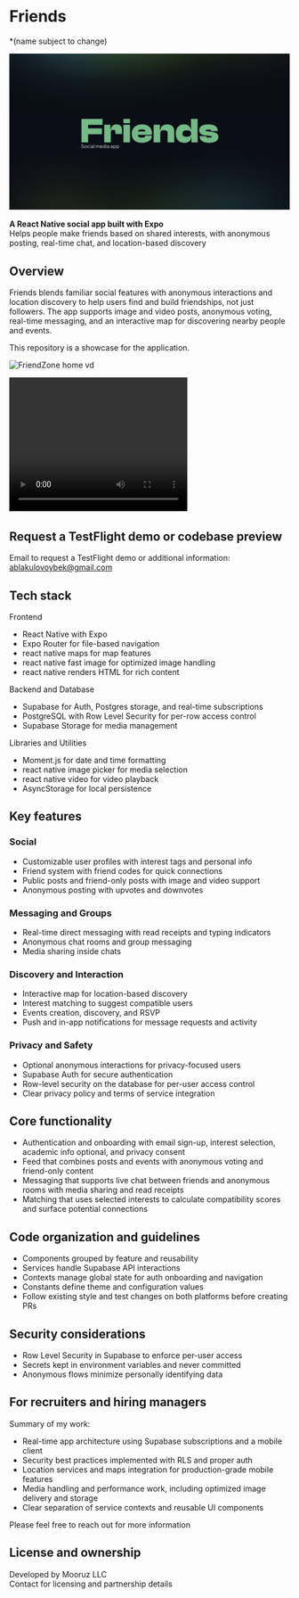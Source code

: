 # Friends 
*(name subject to change)


![FriendZone home screen](assets/Friendimage.png)


**A React Native social app built with Expo**  
Helps people make friends based on shared interests, with anonymous posting, real-time chat, and location-based discovery

## Overview

Friends blends familiar social features with anonymous interactions and location discovery to help users find and build friendships, not just followers. The app supports image and video posts, anonymous voting, real-time messaging, and an interactive map for discovering nearby people and events.

This repository is a showcase for the application.

![FriendZone home vd](assets/Movie1.gif)

<video src="assets/Movie1.mp4" width="320" height="240" controls></video>


## Request a TestFlight demo or codebase preview 

Email to request a TestFlight demo or additional information: ablakulovoybek@gmail.com 


## Tech stack

Frontend
* React Native with Expo
* Expo Router for file-based navigation
* react native maps for map features
* react native fast image for optimized image handling
* react native renders HTML for rich content

Backend and Database
* Supabase for Auth, Postgres storage, and real-time subscriptions
* PostgreSQL with Row Level Security for per-row access control
* Supabase Storage for media management

Libraries and Utilities
* Moment.js for date and time formatting
* react native image picker for media selection
* react native video for video playback
* AsyncStorage for local persistence


## Key features

### Social
* Customizable user profiles with interest tags and personal info
* Friend system with friend codes for quick connections
* Public posts and friend-only posts with image and video support
* Anonymous posting with upvotes and downvotes

### Messaging and Groups
* Real-time direct messaging with read receipts and typing indicators
* Anonymous chat rooms and group messaging
* Media sharing inside chats

### Discovery and Interaction
* Interactive map for location-based discovery
* Interest matching to suggest compatible users
* Events creation, discovery, and RSVP
* Push and in-app notifications for message requests and activity

### Privacy and Safety
* Optional anonymous interactions for privacy-focused users
* Supabase Auth for secure authentication
* Row-level security on the database for per-user access control
* Clear privacy policy and terms of service integration


## Core functionality

* Authentication and onboarding with email sign-up, interest selection, academic info optional, and privacy consent
* Feed that combines posts and events with anonymous voting and friend-only content
* Messaging that supports live chat between friends and anonymous rooms with media sharing and read receipts
* Matching that uses selected interests to calculate compatibility scores and surface potential connections


## Code organization and guidelines

* Components grouped by feature and reusability
* Services handle Supabase API interactions
* Contexts manage global state for auth onboarding and navigation
* Constants define theme and configuration values
* Follow existing style and test changes on both platforms before creating PRs

## Security considerations

* Row Level Security in Supabase to enforce per-user access
* Secrets kept in environment variables and never committed
* Anonymous flows minimize personally identifying data

## For recruiters and hiring managers

Summary of my work:
* Real-time app architecture using Supabase subscriptions and a mobile client
* Security best practices implemented with RLS and proper auth
* Location services and maps integration for production-grade mobile features
* Media handling and performance work, including optimized image delivery and storage
* Clear separation of service contexts and reusable UI components

Please feel free to reach out for more information 


## License and ownership

Developed by Mooruz LLC  
Contact for licensing and partnership details

